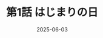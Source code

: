 ---
title: "第1話 はじまりの日"
date: 2025-06-03
chapter: 1
images:
  - /manga/peachf/001/textq001.jpg
  - /manga/peachf/001/textq002.jpg
---
